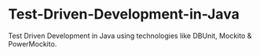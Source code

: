 # Test-Driven-Development-in-Java
Test Driven Development in Java using technologies like DBUnit, Mockito &amp; PowerMockito.
